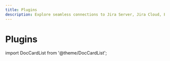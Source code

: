 ```yaml
---
title: Plugins
description: Explore seamless connections to Jira Server, Jira Cloud, E-mail server and other plugins for enhanced test reporting tool.
---
```


# Plugins

import DocCardList from '@theme/DocCardList';

<DocCardList />
